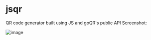 # jsqr
QR code generator built using JS and goQR's public API
Screenshot: 

![image](https://github.com/dvdeepu99/jsqr/assets/93904807/fd8fc01b-a9ce-454f-8294-077e45583fdb)
